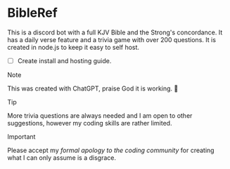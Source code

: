 # BibleRef
This is a discord bot with a full KJV Bible and the Strong's concordance. It has a daily verse feature and a trivia game with over 200 questions. It is created in node.js to keep it easy to self host.

- [ ] Create install and hosting guide.

>[!NOTE]
>This was created with ChatGPT, praise God it is working. 🙏

>[!TIP]
>More trivia questions are always needed and I am open to other suggestions, however my coding skills are rather limited.

>[!IMPORTANT]
>Please accept my *formal apology to the coding community* for creating what I can only assume is a disgrace.


